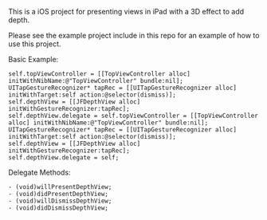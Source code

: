 This is a iOS project for presenting views in iPad with a 3D effect to add depth.

Please see the example project include in this repo for an example of how to use this project.

Basic Example:

    self.topViewController = [[TopViewController alloc] initWithNibName:@"TopViewController" bundle:nil];
    UITapGestureRecognizer* tapRec = [[UITapGestureRecognizer alloc] initWithTarget:self action:@selector(dismiss)];
    self.depthView = [[JFDepthView alloc] initWithGestureRecognizer:tapRec];
    self.depthView.delegate = self.topViewController = [[TopViewController alloc] initWithNibName:@"TopViewController" bundle:nil];
    UITapGestureRecognizer* tapRec = [[UITapGestureRecognizer alloc] initWithTarget:self action:@selector(dismiss)];
    self.depthView = [[JFDepthView alloc] initWithGestureRecognizer:tapRec];
    self.depthView.delegate = self;
    
Delegate Methods:

    - (void)willPresentDepthView;
    - (void)didPresentDepthView;
    - (void)willDismissDepthView;
    - (void)didDismissDepthView;
